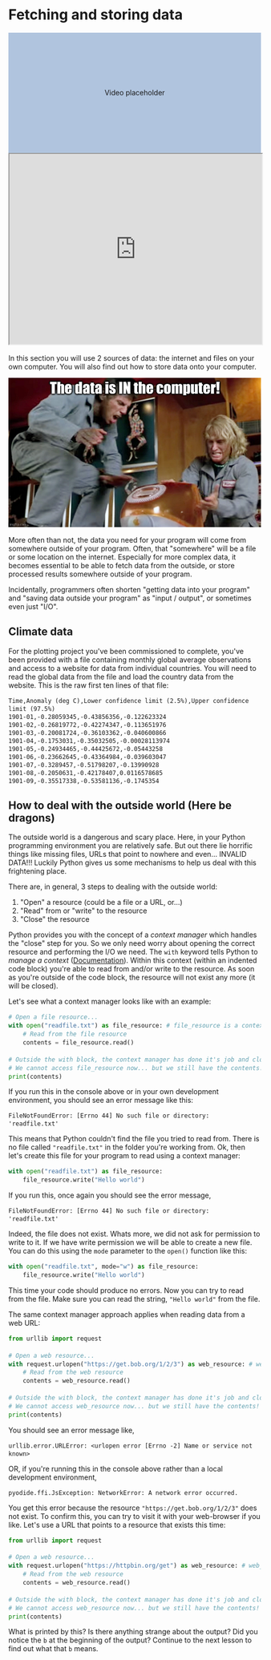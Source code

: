 # Fetching and storing data


<div style="display:flex; align-items:center; justify-content:center; width:100%; height: 15rem; background-color:lightsteelblue">
Video placeholder
</div>

<iframe style="width: 100%; height:380px; position:sticky; top:30px" src="https://vibbits.github.io/gentle-hands-on-python/"></iframe>


In this section you  will use 2 sources of data: the internet and files on your own computer.
You will also find out how to store data onto your computer.

<!--<img src="media/92v52l.jpg" alt="Programmers accessing data" style="width:95%;height:auto">-->
![Programmers accessing data](media/92v52l.jpg)

More often than not, the data you need for your program will
come from somewhere outside of your program. Often, that "somewhere" will be a file or some location
on the internet. Especially for more complex data, it becomes essential to be able to fetch data from
the outside, or store processed results somewhere outside of your program.

Incidentally, programmers often shorten "getting data into your program" and "saving data outside
your program" as "input / output", or sometimes even just "I/O".

## Climate data
For the plotting project you've been commissioned to complete, you've been provided with a file
containing monthly global average observations and access to a website for data from individual
countries. You will need to read the global data from the file and
load the country data from the website. This is the raw first ten lines of that file:

```
Time,Anomaly (deg C),Lower confidence limit (2.5%),Upper confidence limit (97.5%)
1901-01,-0.28059345,-0.43856356,-0.122623324
1901-02,-0.26819772,-0.42274347,-0.113651976
1901-03,-0.20081724,-0.36103362,-0.040600866
1901-04,-0.1753031,-0.35032505,-0.00028113974
1901-05,-0.24934465,-0.44425672,-0.05443258
1901-06,-0.23662645,-0.43364984,-0.039603047
1901-07,-0.3289457,-0.51798207,-0.13990928
1901-08,-0.2050631,-0.42178407,0.0116578685
1901-09,-0.35517338,-0.53581136,-0.1745354
```


## How to deal with the outside world (**Here be dragons**)

The outside world is a dangerous and scary place. Here, in your Python programming environment you
are relatively safe. But out there lie horrific things like missing files, URLs that point to
nowhere and even... INVALID DATA!!! Luckily Python gives us some mechanisms to help us deal with
this frightening place.

There are, in general, 3 steps to dealing with the outside world:

1. "Open" a resource (could be a file or a URL, or...)
2. "Read" from or "write" to the resource
3. "Close" the resource

Python provides you with the concept of a _context manager_ which handles the "close" step for you.
So we only need worry about opening the correct resource and performing the I/O we need.
The `with` keyword tells Python to _manage a context_
([Documentation](https://docs.python.org/3/reference/datamodel.html#context-managers)). Within this
context (within an indented code block) you're able to read from and/or write to the resource. As soon as
you're outside of the code block, the resource will not exist any more (it will be closed).
 
Let's see what a context manager looks like with an example:

```python
# Open a file resource...
with open("readfile.txt") as file_resource: # file_resource is a context manager
    # Read from the file resource
    contents = file_resource.read()

# Outside the with block, the context manager has done it's job and closed the file resource.
# We cannot access file_resource now... but we still have the contents!
print(contents)
```

If you run this in the console above or in your own development environment, you should see an
error message like this:

```
FileNotFoundError: [Errno 44] No such file or directory: 'readfile.txt'
```

This means that Python couldn't find the file you tried to read from. There is no file called
`"readfile.txt"` in the folder you're working from. Ok, then let's create this file for your
program to read using a context manager:

```python
with open("readfile.txt") as file_resource:
    file_resource.write("Hello world")
```

If you run this, once again you should see the error message,

```
FileNotFoundError: [Errno 44] No such file or directory: 'readfile.txt'
```

Indeed, the file does not exist. Whats more, we did not ask for permission to write to it. If we
have write permission we will be able to create a new file. You can do this using the `mode` parameter
to the `open()` function like this:

```python
with open("readfile.txt", mode="w") as file_resource:
    file_resource.write("Hello world")
```

This time your code should produce no errors. Now you can try to read from the file. Make sure you
can read the string, `"Hello world"` from the file.

The same context manager approach applies when reading data from a web URL:

```python
from urllib import request

# Open a web resource...
with request.urlopen("https://get.bob.org/1/2/3") as web_resource: # web_resource is a context manager
    # Read from the web resource
    contents = web_resource.read()

# Outside the with block, the context manager has done it's job and closed the web resource.
# We cannot access web_resource now... but we still have the contents!
print(contents)
```

You should see an error message like,

```
urllib.error.URLError: <urlopen error [Errno -2] Name or service not known>
```

OR, if you're running this in the console above rather than a local development environment,

```
pyodide.ffi.JsException: NetworkError: A network error occurred.
```

You get this error because the resource `"https://get.bob.org/1/2/3"` does not exist.
To confirm this, you can try to visit it with your web-browser if you like. Let's use
a URL that points to a resource that exists this time:

```python
from urllib import request

# Open a web resource...
with request.urlopen("https://httpbin.org/get") as web_resource: # web_resource is a context manager
    # Read from the web resource
    contents = web_resource.read()

# Outside the with block, the context manager has done it's job and closed the web resource.
# We cannot access web_resource now... but we still have the contents!
print(contents)
```

What is printed by this? Is there anything strange about the output? Did you notice
the `b` at the beginning of the output? Continue to the next lesson to find out what
that `b` means.

